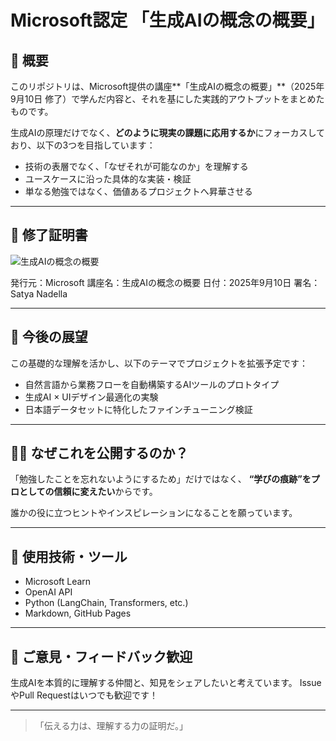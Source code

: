 # Microsoft認定 「生成AIの概念の概要」

## 🧠 概要

このリポジトリは、Microsoft提供の講座\*\*「生成AIの概念の概要」\*\*（2025年9月10日 修了）で学んだ内容と、それを基にした実践的アウトプットをまとめたものです。

生成AIの原理だけでなく、**どのように現実の課題に応用するか**にフォーカスしており、以下の3つを目指しています：

* 技術の表層でなく、「なぜそれが可能なのか」を理解する
* ユースケースに沿った具体的な実装・検証
* 単なる勉強ではなく、価値あるプロジェクトへ昇華させる

---

## 📜 修了証明書
![生成AIの概念の概要](https://github.com/user-attachments/assets/00e9197d-db8b-4bb1-ba12-ea03acadc091)



発行元：Microsoft
講座名：生成AIの概念の概要
日付：2025年9月10日
署名：Satya Nadella

---

## 🚀 今後の展望

この基礎的な理解を活かし、以下のテーマでプロジェクトを拡張予定です：

* 自然言語から業務フローを自動構築するAIツールのプロトタイプ
* 生成AI × UIデザイン最適化の実験
* 日本語データセットに特化したファインチューニング検証

---

## 🙋‍♂️ なぜこれを公開するのか？

「勉強したことを忘れないようにするため」だけではなく、
**“学びの痕跡”をプロとしての信頼に変えたい**からです。

誰かの役に立つヒントやインスピレーションになることを願っています。

---

## 📎 使用技術・ツール

* Microsoft Learn
* OpenAI API
* Python (LangChain, Transformers, etc.)
* Markdown, GitHub Pages

---

## 💬 ご意見・フィードバック歓迎

生成AIを本質的に理解する仲間と、知見をシェアしたいと考えています。
IssueやPull Requestはいつでも歓迎です！

---

> 「伝える力は、理解する力の証明だ。」

